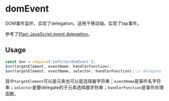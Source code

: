 # domEvent

DOM事件监听，实现了delegation。适用于移动端，实现了tap事件。

参考了[Plain JavaScript event delegation](http://bdadam.com/blog/plain-javascript-event-delegation.html)。

## Usage

```js
const $on = require('path/to/domEvent');
$on(targetElement, eventName, handlerFunction);
$on(targetElement, eventName, selector, handlerFunction); // delegate
```

其中`targetElement`可以是元素也可以是选择器字符串；`eventName`是事件名字符串；`selector`是要delegate的子元素选择器字符串；`handlerFunction`是事件处理函数。
